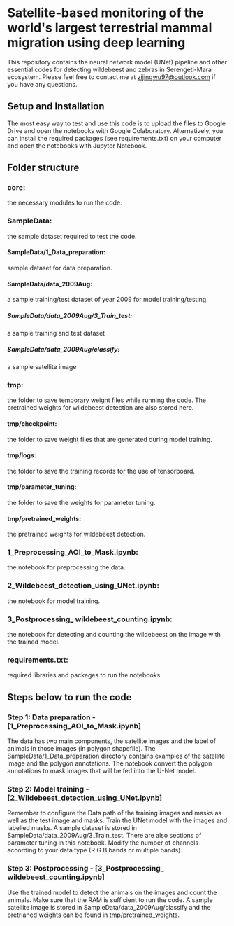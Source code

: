 # Satellite-based monitoring of the world's largest terrestrial mammal migration using deep learning
This repository contains the neural network model (UNet) pipeline and other essential codes for detecting wildebeest and zebras in Serengeti-Mara ecosystem. Please feel free to contact me at zijingwu97@outlook.com if you have any questions.

## Setup and Installation
The most easy way to test and use this code is to upload the files to Google Drive and open the notebooks with Google Colaboratory.
Alternatively, you can install the required packages (see requirements.txt) on your computer and open the notebooks with Jupyter Notebook.

## Folder structure
### core: 
the necessary modules to run the code.

### SampleData: 
the sample dataset required to test the code.
#### SampleData/1_Data_preparation: 
sample dataset for data preparation.
#### SampleData/data_2009Aug: 
a sample training/test dataset of year 2009 for model training/testing.
##### SampleData/data_2009Aug/3_Train_test: 
a sample training and test dataset
##### SampleData/data_2009Aug/classify: 
a sample satellite image

### tmp: 
the folder to save temporary weight files while running the code. The pretrained weights for wildebeest detection are also stored here.
#### tmp/checkpoint: 
the folder to save weight files that are generated during model training.
#### tmp/logs: 
the folder to save the training records for the use of tensorboard.
#### tmp/parameter_tuning: 
the folder to save the weights for parameter tuning.
#### tmp/pretrained_weights: 
the pretrained weights for wildebeest detection.

### 1_Preprocessing_AOI_to_Mask.ipynb: 
the notebook for preprocessing the data.

### 2_Wildebeest_detection_using_UNet.ipynb: 
the notebook for model training.

### 3_Postprocessing_ wildebeest_counting.ipynb: 
the notebook for detecting and counting the wildebeest on the image with the trained model.

### requirements.txt: 
required libraries and packages to run the notebooks.

## Steps below to run the code

### Step 1: Data preparation - [1_Preprocessing_AOI_to_Mask.ipynb]
The data has two main components, the satellite images and the label of animals in those images (in polygon shapefile). 
The SampleData/1_Data_preparation directory contains examples of the satellite image and the polygon annotations.
The notebook convert the polygon annotations to mask images that will be fed into the U-Net model.

### Step 2: Model training - [2_Wildebeest_detection_using_UNet.ipynb]
Remember to configure the Data path of the training images and masks as well as the test image and masks.
Train the UNet model with the images and labelled masks. A sample dataset is stored in SampleData/data_2009Aug/3_Train_test.
There are also sections of parameter tuning in this notebook.
Modify the number of channels according to your data type (R G B bands or multiple bands).

### Step 3: Postprocessing - [3_Postprocessing_ wildebeest_counting.ipynb]
Use the trained model to detect the animals on the images and count the animals. Make sure that the RAM is sufficient to run the code.
A sample satellite image is stored in SampleData/data_2009Aug/classify and the pretrianed weights can be found in tmp/pretrained_weights.
